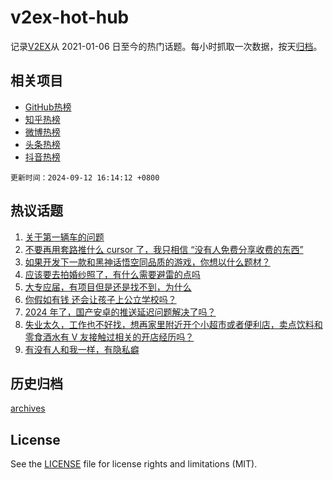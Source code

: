# v2ex-hot-hub

 记录[V2EX](https://www.v2ex.com/)从 2021-01-06 日至今的热门话题。每小时抓取一次数据，按天[归档](archives)。
 
 ## 相关项目

- [GitHub热榜](https://github.com/lonnyzhang423/github-hot-hub)
- [知乎热榜](https://github.com/lonnyzhang423/zhihu-hot-hub)
- [微博热榜](https://github.com/lonnyzhang423/weibo-hot-hub)
- [头条热榜](https://github.com/lonnyzhang423/toutiao-hot-hub)
- [抖音热榜](https://github.com/lonnyzhang423/douyin-hot-hub)


 `更新时间：2024-09-12 16:14:12 +0800`

## 热议话题

1. [关于第一辆车的问题](https://www.v2ex.com/t/1072221)
1. [不要再用套路推什么 cursor 了，我只相信 “没有人免费分享收费的东西”](https://www.v2ex.com/t/1072166)
1. [如果开发下一款和黑神话悟空同品质的游戏，你想以什么题材？](https://www.v2ex.com/t/1072180)
1. [应该要去拍婚纱照了，有什么需要避雷的点吗](https://www.v2ex.com/t/1072187)
1. [大专应届，有项目但是还是找不到，为什么](https://www.v2ex.com/t/1072053)
1. [你假如有钱 还会让孩子上公立学校吗？](https://www.v2ex.com/t/1072189)
1. [2024 年了，国产安卓的推送延迟问题解决了吗？](https://www.v2ex.com/t/1072236)
1. [失业太久，工作也不好找，想再家里附近开个小超市或者便利店，卖点饮料和零食酒水有 V 友接触过相关的开店经历吗？](https://www.v2ex.com/t/1072171)
1. [有没有人和我一样，有隐私癖](https://www.v2ex.com/t/1072050)

## 历史归档

[archives](archives)

## License

See the [LICENSE](LICENSE) file for license rights and limitations (MIT).
